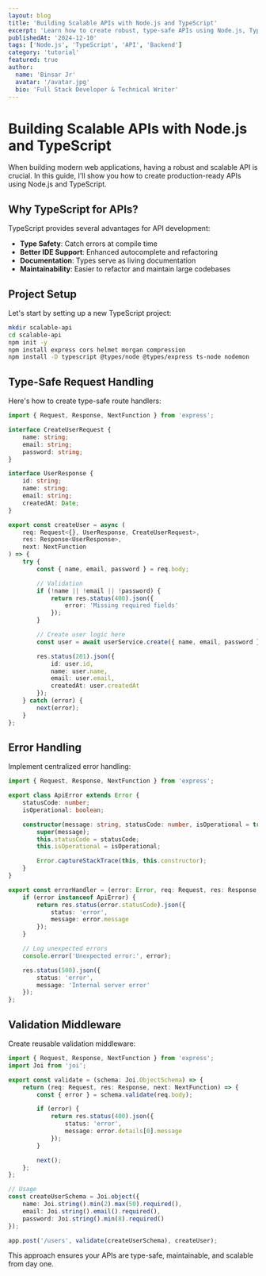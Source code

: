 ```yaml
---
layout: blog
title: 'Building Scalable APIs with Node.js and TypeScript'
excerpt: 'Learn how to create robust, type-safe APIs using Node.js, TypeScript, and modern best practices for scalable backend development.'
publishedAt: '2024-12-10'
tags: ['Node.js', 'TypeScript', 'API', 'Backend']
category: 'tutorial'
featured: true
author:
  name: 'Binsar Jr'
  avatar: '/avatar.jpg'
  bio: 'Full Stack Developer & Technical Writer'
---
```


# Building Scalable APIs with Node.js and TypeScript

When building modern web applications, having a robust and scalable API is crucial. In this guide, I'll show you how to create production-ready APIs using Node.js and TypeScript.

## Why TypeScript for APIs?

TypeScript provides several advantages for API development:

- **Type Safety**: Catch errors at compile time
- **Better IDE Support**: Enhanced autocomplete and refactoring
- **Documentation**: Types serve as living documentation
- **Maintainability**: Easier to refactor and maintain large codebases

## Project Setup

Let's start by setting up a new TypeScript project:

```bash
mkdir scalable-api
cd scalable-api
npm init -y
npm install express cors helmet morgan compression
npm install -D typescript @types/node @types/express ts-node nodemon
```

## Type-Safe Request Handling

Here's how to create type-safe route handlers:

```typescript
import { Request, Response, NextFunction } from 'express';

interface CreateUserRequest {
	name: string;
	email: string;
	password: string;
}

interface UserResponse {
	id: string;
	name: string;
	email: string;
	createdAt: Date;
}

export const createUser = async (
	req: Request<{}, UserResponse, CreateUserRequest>,
	res: Response<UserResponse>,
	next: NextFunction
) => {
	try {
		const { name, email, password } = req.body;

		// Validation
		if (!name || !email || !password) {
			return res.status(400).json({
				error: 'Missing required fields'
			});
		}

		// Create user logic here
		const user = await userService.create({ name, email, password });

		res.status(201).json({
			id: user.id,
			name: user.name,
			email: user.email,
			createdAt: user.createdAt
		});
	} catch (error) {
		next(error);
	}
};
```

## Error Handling

Implement centralized error handling:

```typescript
import { Request, Response, NextFunction } from 'express';

export class ApiError extends Error {
	statusCode: number;
	isOperational: boolean;

	constructor(message: string, statusCode: number, isOperational = true) {
		super(message);
		this.statusCode = statusCode;
		this.isOperational = isOperational;

		Error.captureStackTrace(this, this.constructor);
	}
}

export const errorHandler = (error: Error, req: Request, res: Response, next: NextFunction) => {
	if (error instanceof ApiError) {
		return res.status(error.statusCode).json({
			status: 'error',
			message: error.message
		});
	}

	// Log unexpected errors
	console.error('Unexpected error:', error);

	res.status(500).json({
		status: 'error',
		message: 'Internal server error'
	});
};
```

## Validation Middleware

Create reusable validation middleware:

```typescript
import { Request, Response, NextFunction } from 'express';
import Joi from 'joi';

export const validate = (schema: Joi.ObjectSchema) => {
	return (req: Request, res: Response, next: NextFunction) => {
		const { error } = schema.validate(req.body);

		if (error) {
			return res.status(400).json({
				status: 'error',
				message: error.details[0].message
			});
		}

		next();
	};
};

// Usage
const createUserSchema = Joi.object({
	name: Joi.string().min(2).max(50).required(),
	email: Joi.string().email().required(),
	password: Joi.string().min(8).required()
});

app.post('/users', validate(createUserSchema), createUser);
```

This approach ensures your APIs are type-safe, maintainable, and scalable from day one.

